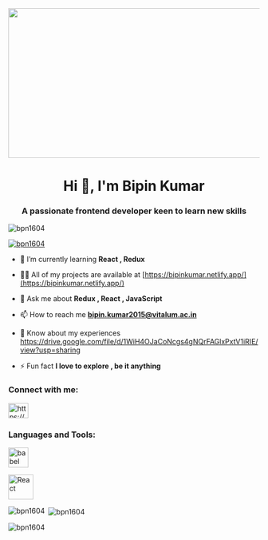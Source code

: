 <div align="center">
  <img src="https://media.giphy.com/media/dWesBcTLavkZuG35MI/giphy.gif" width="600" height="300"/>
</div>


<h1 align="center">Hi 👋, I'm Bipin Kumar</h1>
<h3 align="center">A passionate frontend developer keen to learn new skills</h3>

<p align="left"> <img src="https://komarev.com/ghpvc/?username=bpn1604&label=Profile%20views&color=0e75b6&style=flat" alt="bpn1604" /> </p>

<p align="left"> <a href="https://github.com/ryo-ma/github-profile-trophy"><img src="https://github-profile-trophy.vercel.app/?username=bpn1604" alt="bpn1604" /></a> </p>

- 🌱 I’m currently learning **React , Redux**

- 👨‍💻 All of my projects are available at [https://bipinkumar.netlify.app/](https://bipinkumar.netlify.app/)

- 💬 Ask me about **Redux , React , JavaScript**

- 📫 How to reach me **bipin.kumar2015@vitalum.ac.in**

- 📄 Know about my experiences https://drive.google.com/file/d/1WiH4OJaCoNcgs4gNQrFAGlxPxtV1iRIE/view?usp=sharing

- ⚡ Fun fact **I love to explore , be it anything**

<h3 align="left">Connect with me:</h3>
<p align="left">
  <a href="https://www.linkedin.com/in/bipin-mishra-14a136112/" target="blank"></a>
<a href="https://codesandbox.com/https://codesandbox.io/u/bipin.kumar2015" target="blank"><img align="center" src="https://raw.githubusercontent.com/rahuldkjain/github-profile-readme-generator/master/src/images/icons/Social/codesandbox.svg" alt="https://codesandbox.io/u/bipin.kumar2015" height="30" width="40" /></a>
  
</p>


<h3 align="left">Languages and Tools:</h3>
<p align="left"> <a href="https://babeljs.io/" target="_blank" rel="noreferrer"> <img src="https://www.vectorlogo.zone/logos/babeljs/babeljs-icon.svg" alt="babel" width="40" height="40"/> </a>  </p>
<img src="https://upload.wikimedia.org/wikipedia/commons/thumb/a/a7/React-icon.svg/1200px-React-icon.svg.png" alt="React" height="50px" width="50px" />


<p><img align="left" src="https://github-readme-stats.vercel.app/api/top-langs?username=bpn1604&show_icons=true&locale=en&layout=compact" alt="bpn1604" /></p>

<p>&nbsp;<img align="center" src="https://github-readme-stats.vercel.app/api?username=bpn1604&show_icons=true&locale=en" alt="bpn1604" /></p>

<p><img align="center" src="https://github-readme-streak-stats.herokuapp.com/?user=bpn1604&" alt="bpn1604" /></p>
